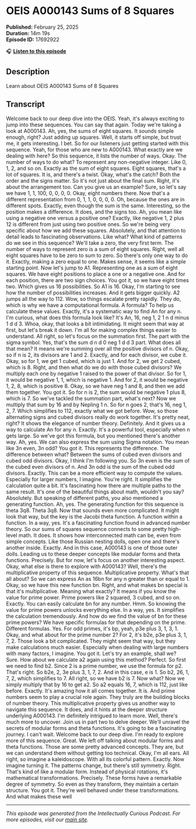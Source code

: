 # OEIS A000143 Sums of 8 Squares

**Published:** February 25, 2025  
**Duration:** 14m 19s  
**Episode ID:** 17692922

🎧 **[Listen to this episode](https://intellectuallycurious.buzzsprout.com/2529712/episodes/17692922-oeis-a000143-sums-of-8-squares)**

## Description

Learn about OEIS A000143 Sums of 8 Squares

## Transcript

Welcome back to our deep dive into the OEIS. Yeah, it's always exciting to jump into these sequences. You can say that again. Today we're taking a look at A000143. Ah, yes, the sums of eight squares. It sounds simple enough, right? Just adding up squares. Well, it starts off simple, but trust me, it gets interesting. I bet. So for our listeners just getting started with this sequence. Yeah, for those who are new to A000143. What exactly are we dealing with here? So this sequence, it lists the number of ways. Okay. The number of ways to do what? To represent any non-negative integer. Like 0, 1, 2, and so on. Exactly as the sum of eight squares. Eight squares, that's a lot of squares. It is, and there's a twist. Okay, what's the catch? Both the order and the signs matter. So it's not just about the final sum. Right, it's about the arrangement too. Can you give us an example? Sure, so let's say we have 1, 1, 100, 0, 0, 0, 0. Okay, eight numbers there. Now that's a different representation from 0, 1, 1, 0, 0, 0, 0. Oh, because the ones are in different spots. Exactly, even though the sum is the same. Interesting, so the position makes a difference. It does, and the signs too. Ah, you mean like using a negative one versus a positive one? Exactly, like negative 1, 2 plus 12 is different from just using two positive ones. So we're being very specific about how we add these squares. Absolutely, and that attention to detail leads to fascinating observations. Like what? What kind of patterns do we see in this sequence? We'll take a zero, the very first term. The number of ways to represent zero is a sum of eight squares. Right, well all eight squares have to be zero to sum to zero. So there's only one way to do it. Exactly, making a zero equal to one. Makes sense, it seems like a simple starting point. Now let's jump to A1. Representing one as a sum of eight squares. We have eight positions to place a one or a negative one. And for each position, there are two sign choices. You got it, so we have eight times two. Which gives us 16 possibilities. So A1 is 16. Okay, I'm starting to see how the number of possibilities increases. And it gets bigger quickly. A2 jumps all the way to 112. Wow, so things escalate pretty rapidly. They do, which is why we have a computational formula. A formula? To help us calculate these values. Exactly, it's a systematic way to find An for any n. I'm curious, what does this formula look like? It's An, 16, neg 1, 2 1 n d minus 1 d d 3. Whoa, okay, that looks a bit intimidating. It might seem that way at first, but let's break it down. I'm all for making complex things easier to understand. All right, so let's focus on the summation first. The part with the sigma symbol. Yes, that's the sum d n d 0 neg 1 d d 3 part. What does all that mean? It means we're summing over all the positive divisors of n. Okay, so if n is 2, its divisors are 1 and 2. Exactly, and for each divisor, we cube it. Okay, so for 1, we get 1 cubed, which is just 1. And for 2, we get 2 cubed, which is 8. Right, and then what do we do with those cubed divisors? We multiply each one by negative 1 raised to the power of that divisor. So for 1, it would be negative 1, 1, which is negative 1. And for 2, it would be negative 1, 2, 8, which is positive 8. Okay, so we have neg 1 and 8, and then we add them together. You got it. So for n is 2, the sum would be negative 1 plus 8, which is 7. So we've tackled the summation part, what's next? Now we multiply that sum by 16 and by Nepling 1 n. So for n goes 2, that's 16, neg 1, 2, 7. Which simplifies to 112, exactly what we got before. Wow, so those alternating signs and cubed divisors really do work together. It's pretty neat, right? It shows the elegance of number theory. Definitely. And it gives us a way to calculate An for any n. Exactly. It's a powerful tool, especially when n gets large. So we've got this formula, but you mentioned there's another way. Ah, yes. We can also express the sum using Sigma notation. You mean like 3n even, 3n odd? You got it. This represents the difference. The difference between what? Between the sums of cubed even divisors and cubed odd divisors. Okay, I think I'm following you. So 3n even is the sum of the cubed even divisors of n. And 3n odd is the sum of the cubed odd divisors. Exactly. This can be a more efficient way to compute the values. Especially for larger numbers, I imagine. You're right. It simplifies the calculation quite a bit. It's fascinating how there are multiple paths to the same result. It's one of the beautiful things about math, wouldn't you say? Absolutely. But speaking of different paths, you also mentioned a generating function. Ah, yes. The generating function for this sequence is theta 3q8. Theta 3q8. Now that sounds even more complicated. It might look that way, but the key is the Jacobi theta function. A function within a function. In a way, yes. It's a fascinating function found in advanced number theory. So our sums of squares sequence connects to some pretty high-level math. It does. It shows how interconnected math can be, even from simple concepts. Like those Russian nesting dolls, open one and there's another inside. Exactly. And in this case, A000143 is one of those outer dolls. Leading us to these deeper concepts like modular forms and theta functions. Precisely. But for now, let's focus on another interesting aspect. Okay, what else is there to explore with A000143? Well, there's the multiplicative property of this sequence. Multiplicative property. What's that all about? So we can express An as 16bn for any n greater than or equal to 1. Okay, so we have this new function bn. Right, and what makes bn special is that it's multiplicative. Meaning what exactly? It means if you know the value for prime power. Prime powers like 2 squared, 3 cubed, and so on. Exactly. You can easily calculate bn for any number. Hmm. So knowing the value for prime powers unlocks everything else. In a way, yes. It simplifies the calculation tremendously. And how do we find the value of bn for these prime powers? We have specific formulas for that depending on the prime. Different formulas. Yes. For odd primes, it's bp, yeah, p3e plus 3, 1, 3, 1. Okay, and what about for the prime number 2? For 2, it's b2e, p3e plus 3, 1, 7, 2. Those look a bit complicated. They might seem that way, but they make calculations much easier. Especially when dealing with large numbers with many factors, I imagine. You got it. Let's try an example, shall we? Sure. How about we calculate a2 again using this method? Perfect. So first we need to find b2. Since 2 is a prime number, we use the formula for p2. That's right. So b2e, 2, 3e plus 3, 1, 7, 2. And in this case, e is 1. So b2, 26, 1, 7, 2, which simplifies to 7. All right, so we have b2 is 7. Now what? Now we simply multiply that by 16 to get a2. So a2 equals 16, 7, which is 112, just like before. Exactly. It's amazing how it all comes together. It is. And prime numbers seem to play a crucial role again. They truly are the building blocks of number theory. This multiplicative property gives us another way to navigate this sequence. It does, and it hints at the deeper structure underlying A000143. I'm definitely intrigued to learn more. Well, there's much more to uncover. Join us in part two to delve deeper. We'll unravel the secrets of modular forms and theta functions. It's going to be a fascinating journey. I can't wait. Welcome back to our deep dive. I'm ready to explore more of this sequence. Great. We left off talking about modular forms and theta functions. Those are some pretty advanced concepts. They are, but we can understand them without getting too technical. Okay, I'm all ears. All right, so imagine a kaleidoscope. With all its colorful pattern. Exactly. Now imagine turning it. The patterns change, but there's still symmetry. Right. That's kind of like a modular form. Instead of physical rotations, it's mathematical transformations. Precisely. These forms have a remarkable degree of symmetry. So even as they transform, they maintain a certain structure. You got it. They're well behaved under these transformations. And what makes these well

---
*This episode was generated from the Intellectually Curious Podcast. For more episodes, visit our [main site](https://intellectuallycurious.buzzsprout.com).*
